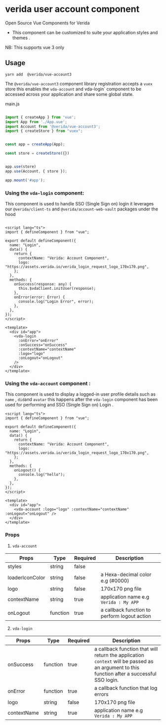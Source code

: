 # verida user account component

Open Source Vue Components for Verida 

- This component can be customized to suite your application styles and themes .

NB: This supports vue 3 only

## Usage

```
yarn add  @verida/vue-account3

```
The `@verida/vue-account3` component library registration accepts a `vuex` store this enables the `vda-account` and vda-login` component to be accessed across your application and share some global state.

main.js

```js

import { createApp } from 'vue';
import App from './App.vue';
import Account from '@verida/vue-account3';
import { createStore } from "vuex";


const app = createApp(App);

const store = createStore({})


app.use(store)
app.use(Account, { store });

app.mount('#app');

```

### Using the `vda-login` component:

This component is used to handle SSO (Single Sign on) login it leverages our `@verida/client-ts` and `@verida/account-web-vault` packages under the hood


```vue

<script lang="ts">
import { defineComponent } from "vue";

export default defineComponent({
  name: "Login",
  data() {
    return {
      contextName: "Verida: Account Component",
      logo: "https://assets.verida.io/verida_login_request_logo_170x170.png",
    };
  },
  methods: {
    onSuccess(response: any) {
      this.$vdaClient.initUser(response);
    },
    onError(error: Error) {
      console.log("Login Error", error);
    },
  },
});
</script>

<template>
  <div id="app">
    <vda-login
      :onError="onError"
      :onSuccess="onSuccess"
      :contextName="contextName"
      :logo="logo"
      :onLogout="onLogout"
    />
  </div>
</template>

```

###  Using the `vda-account` component :

This component is used to display a logged-in user profile details such as `name` , `did`and  `avatar` this happens after the `vda-login` component has been used for performing and SSO (Single Sign on) Login .


```vue
<script lang="ts">
import { defineComponent } from "vue";

export default defineComponent({
  name: "Login",
  data() {
    return {
      contextName: "Verida: Account Component",
      logo: "https://assets.verida.io/verida_login_request_logo_170x170.png",
    };
  },
  methods: {
    onLogout() {
      console.log("hello");
    },
  },
});
</script>

<template>
  <div id="app">
    <vda-account :logo="logo" :contextName="contextName" :onLogout="onLogout" />
  </div>
</template>

```

### Props

1. `vda-account`

| Props           | Type     | Required | Description                                                                                                                                 |
| --------------- | -------- | -------- | -------------------------------------------------------------------------------------------------------------------------------------------                                                                                                        |
| styles          | string   | false    |
| loaderIconColor | string   | false    | a Hexa-decimal color e.g (#0000)                                                                                                            |
| logo            | string   | false    | 170x170 png file                                                                                                                            |
| contextName     | string   | true     | application name e.g `Verida : My APP`                                                                                                      |
| onLogout        | function | true     | a callback function to perform logout action                                                                                                |


2. `vda-login`

| Props           | Type     | Required | Description                                                                                                                                 |
| --------------- | -------- | -------- | ------------------------------------------------------------------------------------------------------------------------------------------- |
| onSuccess       | function | true     | a callback function that will return the application `context` will be passed as an argument to this function after a successful SSO login. |
| onError         | function | true     | a callback function that log errors                                                                                                                                                                                                                    |
| logo            | string   | false    | 170x170 png file                                                                                                                            |
| contextName     | string   | true     | application name e.g `Verida : My APP`                                                                                                      |                                                                                               |


